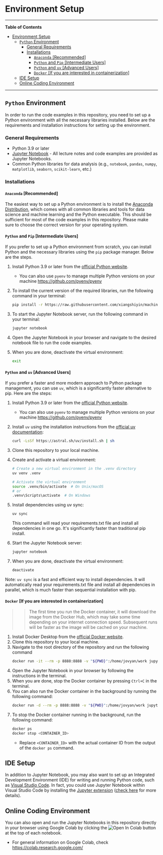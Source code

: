 # Environment Setup
---

**Table of Contents**
- [Environment Setup](#environment-setup)
  - [`Python` Environment](#python-environment)
    - [General Requirements](#general-requirements)
    - [Installations](#installations)
      - [`Anaconda` \[Recommended\]](#anaconda-recommended)
      - [`Python` and `Pip` \[Intermediate Users\]](#python-and-pip-intermediate-users)
      - [`Python` and `uv` \[Advanced Users\]](#python-and-uv-advanced-users)
      - [`Docker` \[If you are interested in containerization\]](#docker-if-you-are-interested-in-containerization)
  - [IDE Setup](#ide-setup)
  - [Online Coding Environment](#online-coding-environment)

---

## `Python` Environment
In order to run the code examples in this repository, you need to set up a Python environment with all the necessary libraries installed. Below are the requirements and installation instructions for setting up the environment.

### General Requirements
- Python 3.9 or later
- [Jupyter Notebook](https://jupyter.org/) - All lecture notes and code examples are provided as Jupyter Notebooks.
- Common Python libraries for data analysis (e.g., `notebook`, `pandas`, `numpy`, `matplotlib`, `seaborn`, `scikit-learn`, etc.)

### Installations
#### `Anaconda` [Recommended]
The easiest way to set up a Python environment is to install the [Anaconda Distribution](https://www.anaconda.com/download/success), which comes with all common libraries and tools for data science and machine learning and the Python executable. This should be sufficient for most of the code examples in this repository. Please make sure to choose the correct version for your operating system.

#### `Python` and `Pip` [Intermediate Users]
If you prefer to set up a Python environment from scratch, you can install Python and the necessary libraries using the `pip` package manager. Below are the steps.

1. Install Python 3.9 or later from the [official Python website](https://www.python.org/downloads/).
   - You can also use `pyenv` to manage multiple Python versions on your machine https://github.com/pyenv/pyenv
2. To install the current version of the required libraries, run the following command in your terminal:
    ```bash
    pip install -r https://raw.githubusercontent.com/xiangshiyin/machine-learning-for-actuarial-science/refs/heads/main/requirements.txt
    ```
3. To start the Jupyter Notebook server, run the following command in your terminal:

    ```bash
    jupyter notebook
    ```
4. Open the Jupyter Notebook in your browser and navigate to the desired notebook file to run the code examples.
5. When you are done, deactivate the virtual environment:

    ```bash
    exit
    ```

#### `Python` and `uv` [Advanced Users]
If you prefer a faster and more modern approach to Python package management, you can use `uv`, which is a significantly faster alternative to pip. Here are the steps:

1. Install Python 3.9 or later from the [official Python website](https://www.python.org/downloads/).
   - You can also use `pyenv` to manage multiple Python versions on your machine https://github.com/pyenv/pyenv

2. Install `uv` using the installation instructions from the [official uv documentation](https://github.com/astral-sh/uv):
    ```bash
    curl -LsSf https://astral.sh/uv/install.sh | sh
    ```

3. Clone this repository to your local machine.

4. Create and activate a virtual environment:
    ```bash
    # Create a new virtual environment in the .venv directory
    uv venv .venv

    # Activate the virtual environment
    source .venv/bin/activate  # On Unix/macOS
    # or
    .venv\Scripts\activate  # On Windows
    ```

5. Install dependencies using uv sync:
    ```bash
    uv sync
    ```
    This command will read your requirements.txt file and install all dependencies in one go. It's significantly faster than traditional pip install.

6. Start the Jupyter Notebook server:
    ```bash
    jupyter notebook
    ```

7. When you are done, deactivate the virtual environment:
    ```bash
    deactivate
    ```

Note: `uv sync` is a fast and efficient way to install dependencies. It will automatically read your requirements.txt file and install all dependencies in parallel, which is much faster than sequential installation with pip.


#### `Docker` [If you are interested in containerization]
>>The first time you run the Docker container, it will download the image from the Docker Hub, which may take some time depending on your internet connection speed. Subsequent runs will be faster as the image will be cached on your machine.
1. Install Docker Desktop from the [official Docker website](https://www.docker.com/products/docker-desktop).
2. Clone this repository to your local machine.
3. Navigate to the root directory of the repository and run the following command
    ```bash
    docker run -it --rm -p 8888:8888 -v "${PWD}":/home/jovyan/work jupyter/scipy-notebook
    ```
4. Open the Jupyter Notebook in your browser by following the instructions in the terminal.
5. When you are done, stop the Docker container by pressing `Ctrl+C` in the terminal.
6. You can also run the Docker container in the background by running the following command:
    ```bash
    docker run -d --rm -p 8888:8888 -v "${PWD}":/home/jovyan/work jupyter/scipy-notebook
    ```
7. To stop the Docker container running in the background, run the following command:
    ```bash
    docker ps
    docker stop <CONTAINER_ID>
    ```
    - Replace `<CONTAINER_ID>` with the actual container ID from the output of the `docker ps` command.

## IDE Setup
In addition to Jupyter Notebook, you may also want to set up an Integrated Development Environment (IDE) for writing and running Python code, such as [Visual Studio Code](https://code.visualstudio.com/). In fact, you could use Jupyter Notebook within Visual Studio Code by installing the [Jupyter extension](https://marketplace.visualstudio.com/items?itemName=ms-toolsai.jupyter) ([check here](https://code.visualstudio.com/docs/python/jupyter-support-py) for more details).

## Online Coding Environment
You can also open and run the Jupyter Notebooks in this repository directly in your browser using Google Colab by clicking the ![Open In Colab](https://colab.research.google.com/assets/colab-badge.svg) button at the top of each notebook. 
- For general information on Google Colab, check https://colab.research.google.com/
